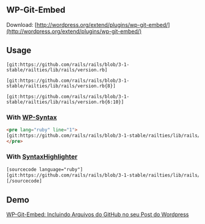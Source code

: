 WP-Git-Embed
--------

Download: [http://wordpress.org/extend/plugins/wp-git-embed/](http://wordpress.org/extend/plugins/wp-git-embed/)

Usage
--------

```
[git:https://github.com/rails/rails/blob/3-1-stable/railties/lib/rails/version.rb]
```

```
[git:https://github.com/rails/rails/blob/3-1-stable/railties/lib/rails/version.rb{8}]
```

```
[git:https://github.com/rails/rails/blob/3-1-stable/railties/lib/rails/version.rb{6:10}]
```

### With [WP-Syntax](http://wordpress.org/extend/plugins/wp-syntax/)

```html
<pre lang="ruby" line="1">
[git:https://github.com/rails/rails/blob/3-1-stable/railties/lib/rails/version.rb]
</pre>
```

### With [SyntaxHighlighter](http://wordpress.org/extend/plugins/syntaxhighlighter/)

```html
[sourcecode language="ruby"]
[git:https://github.com/rails/rails/blob/3-1-stable/railties/lib/rails/version.rb]
[/sourcecode]
```

Demo
--------

[WP-Git-Embed: Incluindo Arquivos do GitHub no seu Post do Wordpress](http://gbaptista.com/2013/02/13/wp-git-embed-incluindo-arquivos-do-github-no-seu-post-do-wordpress/)
